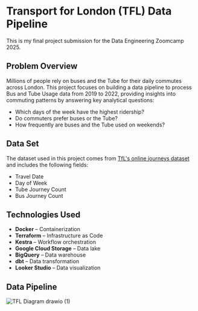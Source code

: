 

# Transport for London (TFL) Data Pipeline

This is my final project submission for the Data Engineering Zoomcamp 2025.  

## Problem Overview
Millions of people rely on buses and the Tube for their daily commutes across London. This project focuses on building a data pipeline to process Bus and Tube Usage data from 2019 to 2022, providing insights into commuting patterns by answering key analytical questions:
- Which days of the week have the highest ridership?  
- Do commuters prefer buses or the Tube?
- How frequently are buses and the Tube used on weekends?

## Data Set  
The dataset used in this project comes from [TfL's online journeys dataset](https://crowding.data.tfl.gov.uk/) and includes the following fields: 

- Travel Date  
- Day of Week
- Tube Journey Count 
- Bus Journey Count

## Technologies Used   
- **Docker** – Containerization  
- **Terraform** – Infrastructure as Code  
- **Kestra** – Workflow orchestration  
- **Google Cloud Storage** – Data lake  
- **BigQuery** – Data warehouse  
- **dbt** – Data transformation  
- **Looker Studio** – Data visualization  

## Data Pipeline

![TFL Diagram drawio (1)](https://github.com/user-attachments/assets/0d53d43e-7544-4785-9ddf-b06b050fc74e)


